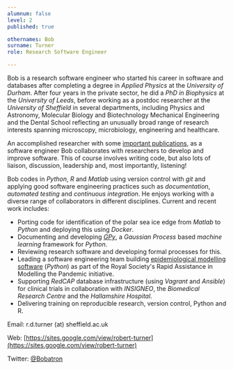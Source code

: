 ```yaml
---
alumnum: false
level: 2
published: true

othernames: Bob
surname: Turner
role: Research Software Engineer

---
```


Bob is a research software engineer who started his career in software and databases after completing a degree in *Applied Physics* at the *University of Durham*. After four years in the private sector, he did a *PhD in Biophysics* at the *University of Leeds*, before working as a postdoc researcher at the *University of Sheffield* in several departments, including Physics and Astronomy, Molecular Biology and Biotechnology Mechanical Engineering and the Dental School reflecting an unusually broad range of research interests spanning microscopy, microbiology, engineering and healthcare. 

An accomplished researcher with some [important publications](https://scholar.google.com/citations?hl=en&user=JdHx1A8AAAAJ), as a software engineer Bob collaborates with researchers to develop and improve software. This of course involves writing code, but also lots of liaison, discussion, leadership and, most importantly, listening!

Bob codes in *Python*, *R* and *Matlab* using version control with *git* and applying good software engineering practices such as *documentation*, *automated testing* and *continuous integration*. He enjoys working with a diverse range of collaborators in different disciplines. Current and recent work includes:

- Porting code for identification of the polar sea ice edge from *Matlab* to *Python* and deploying this using *Docker*.
- Documenting and developing [*GPy*](https://sheffieldml.github.io/GPy/), a *Gaussian Process* based *machine learning* framework for *Python*.
- Reviewing research software and developing formal processes for this.
- Leading a software engineering team building [epidemiological modelling software](https://github.com/ScottishCovidResponse/simple_network_sim) (*Python*) as part of the Royal Society's Rapid Assistance in Modelling the Pandemic initiative.
- Supporting *RedCAP* database infrastructure (using *Vagrant* and *Ansible*) for clinical trials in collaboration with *INSIGNEO*, the *Biomedical Research Centre* and the *Hallamshire Hospital*.
- Delivering training on reproducible research, version control, Python and R.

Email: r.d.turner (at) sheffield.ac.uk

Web: [https://sites.google.com/view/robert-turner](https://sites.google.com/view/robert-turner)

Twitter: [@Bobatron](https://twitter.com/bobatron)
